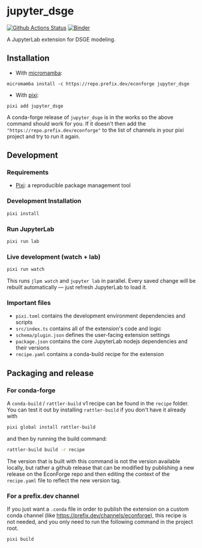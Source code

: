 # jupyter_dsge

[![Github Actions Status](/workflows/Build/badge.svg)](/actions/workflows/build.yml)
[![Binder](https://mybinder.org/badge_logo.svg)](https://mybinder.org/v2/gh//main?urlpath=lab)

A JupyterLab extension for DSGE modeling.

## Installation

- With [micromamba](https://github.com/mamba-org/micromamba-releases):

```
micromamba install -c https://repo.prefix.dev/econforge jupyter_dsge
```

- With [pixi](https://pixi.sh):

```
pixi add jupyter_dsge
```

A conda-forge release of `jupyter_dsge` is in the works so the above command should work for you. If it doesn't then add the `"https://repo.prefix.dev/econforge"` to the list of channels in your pixi project and try to run it again.

## Development

### Requirements

- [Pixi](https://pixi.sh): a reproducible package management tool

### Development Installation

```bash
pixi install
```

### Run JupyterLab

```bash
pixi run lab
```

### Live development (watch + lab)

```bash
pixi run watch
```

This runs `jlpm watch` and `jupyter lab` in parallel.
Every saved change will be rebuilt automatically — just refresh JupyterLab to load it.

### Important files

- `pixi.toml` contains the development environment dependencies and scripts
- `src/index.ts` contains all of the extension's code and logic
- `schema/plugin.json` defines the user-facing extension settings
- `package.json` contains the core JupyterLab nodejs dependencies and their versions
- `recipe.yaml` contains a conda-build recipe for the extension

## Packaging and release

### For conda-forge

A `conda-build` / `rattler-build` v1 recipe can be found in the `recipe` folder.
You can test it out by installing `rattler-build` if you don't have it already with

```bash
pixi global install rattler-build
```

and then by running the build command:

```bash
rattler-build build -r recipe
```

The version that is built with this command is not the version available locally, but rather a github release that can be modified by publishing a new release on the EconForge repo and then editing the context of the `recipe.yaml` file to reflect the new version tag.

### For a prefix.dev channel

If you just want a `.conda` file in order to publish the extension on a custom conda channel (like https://prefix.dev/channels/econforge), this recipe is not needed, and you only need to run the following command in the project root.

```
pixi build
```
